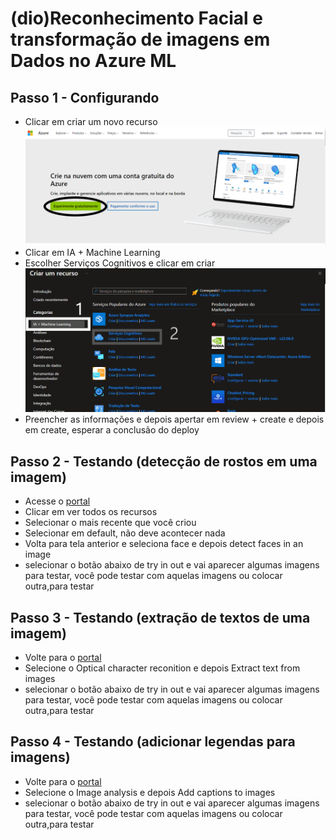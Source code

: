 # (dio)Reconhecimento Facial e transformação de imagens em Dados no Azure ML
## Passo 1 - Configurando
- Clicar em criar um novo recurso
    <img src="1.png">
- Clicar em IA + Machine Learning
- Escolher Serviços Cognitivos e clicar em criar
    <img src="4.png">
- Preencher as informações e depois apertar em review + create e depois em create, esperar a conclusão do deploy
## Passo 2 - Testando (detecção de rostos em uma imagem)
- Acesse o [portal](https://portal.vision.cognitive.azure.com/gallery/featured/)
- Clicar em ver todos os recursos
- Selecionar o mais recente que você criou
- Selecionar em default, não deve acontecer nada
- Volta para tela anterior e seleciona face e depois detect faces in an image
- selecionar o botão abaixo de try in out e vai aparecer algumas imagens para testar, você pode testar com aquelas imagens ou colocar outra,para testar
## Passo 3 - Testando (extração de textos de uma imagem)
- Volte para o [portal](https://portal.vision.cognitive.azure.com/gallery/featured)
- Selecione o Optical character reconition e depois Extract text from images
- selecionar o botão abaixo de try in out e vai aparecer algumas imagens para testar, você pode testar com aquelas imagens ou colocar outra,para testar
## Passo 4 - Testando (adicionar legendas para imagens)
- Volte para o [portal](https://portal.vision.cognitive.azure.com/gallery/featured)
- Selecione o Image analysis e depois Add captions to images
- selecionar o botão abaixo de try in out e vai aparecer algumas imagens para testar, você pode testar com aquelas imagens ou colocar outra,para testar
